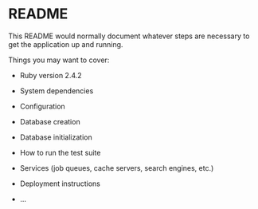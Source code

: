 # README

This README would normally document whatever steps are necessary to get the
application up and running.

Things you may want to cover:

* Ruby version
	2.4.2
* System dependencies

* Configuration

* Database creation

* Database initialization

* How to run the test suite

* Services (job queues, cache servers, search engines, etc.)

* Deployment instructions

* ...
